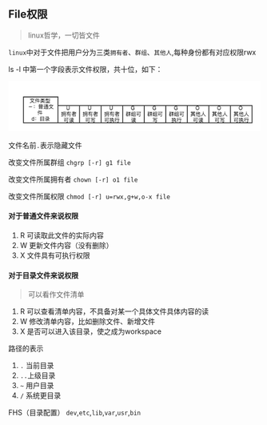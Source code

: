## File权限
> linux哲学，一切皆文件

`linux`中对于文件把用户分为三类`拥有者`、`群组`、`其他人`,每种身份都有对应权限rwx

 ls -l 中第一个字段表示文件权限，共十位，如下：

![File权限字段](https://github.com/luyufa/NodeLearning/blob/master/linux/filePermission.png)


文件名前`.`表示隐藏文件

改变文件所属群组
`chgrp [-r] g1 file `

改变文件所属拥有者
`chown [-r] o1 file`

改变文件所属权限
`chmod [-r] u=rwx,g+w,o-x file`


#### 对于普通文件来说权限

1. R 可读取此文件的实际内容
2. W 更新文件内容（没有删除）
3. X 文件具有可执行权限

#### 对于目录文件来说权限
>可以看作文件清单

1. R 可以查看清单内容，不具备对某一个具体文件具体内容的读
2. W 修改清单内容，比如删除文件、新增文件
3. X 是否可以进入该目录，使之成为workspace


路径的表示

1. `.` 当前目录
2. `..`上级目录
3. `~` 用户目录
4. `/` 系统更目录


FHS（目录配置）
`dev`,`etc`,`lib`,`var`,`usr`,`bin`